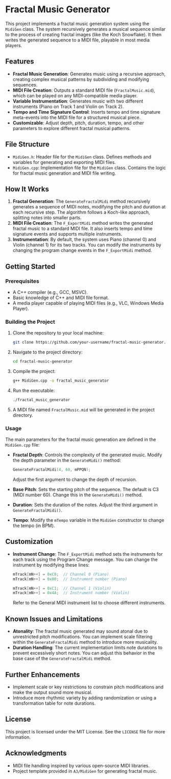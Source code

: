 # Fractal Music Generator

This project implements a fractal music generation system using the `MidiGen` class. The system recursively generates a musical sequence similar to the process of creating fractal images (like the Koch Snowflake). It then writes the generated sequence to a MIDI file, playable in most media players.

## Features

- **Fractal Music Generation**: Generates music using a recursive approach, creating complex musical patterns by subdividing and modifying sequences.
- **MIDI File Creation**: Outputs a standard MIDI file (`FractalMusic.mid`), which can be played on any MIDI-compatible media player.
- **Variable Instrumentation**: Generates music with two different instruments (Piano on Track 1 and Violin on Track 2).
- **Tempo and Time Signature Control**: Inserts tempo and time signature meta-events into the MIDI file for a structured musical piece.
- **Customizable**: Adjust depth, pitch, duration, tempo, and other parameters to explore different fractal musical patterns.

## File Structure

- `MidiGen.h`: Header file for the `MidiGen` class. Defines methods and variables for generating and exporting MIDI files.
- `MidiGen.cpp`: Implementation file for the `MidiGen` class. Contains the logic for fractal music generation and MIDI file writing.

## How It Works

1. **Fractal Generation**: The `GenerateFractalMidi` method recursively generates a sequence of MIDI notes, modifying the pitch and duration at each recursive step. The algorithm follows a Koch-like approach, splitting notes into smaller parts.
2. **MIDI File Creation**: The `F_ExportMidi` method writes the generated fractal music to a standard MIDI file. It also inserts tempo and time signature events and supports multiple instruments.
3. **Instrumentation**: By default, the system uses Piano (channel 0) and Violin (channel 1) for its two tracks. You can modify the instruments by changing the program change events in the `F_ExportMidi` method.

## Getting Started

### Prerequisites

- A C++ compiler (e.g., GCC, MSVC).
- Basic knowledge of C++ and MIDI file format.
- A media player capable of playing MIDI files (e.g., VLC, Windows Media Player).

### Building the Project

1. Clone the repository to your local machine:
    ```bash
    git clone https://github.com/your-username/fractal-music-generator.git
    ```
2. Navigate to the project directory:
    ```bash
    cd fractal-music-generator
    ```
3. Compile the project:
    ```bash
    g++ MidiGen.cpp -o fractal_music_generator
    ```
4. Run the executable:
    ```bash
    ./fractal_music_generator
    ```
5. A MIDI file named `FractalMusic.mid` will be generated in the project directory.

### Usage

The main parameters for the fractal music generation are defined in the `MidiGen.cpp` file:

- **Fractal Depth**: Controls the complexity of the generated music. Modify the depth parameter in the `GenerateMidi()` method:
    ```cpp
    GenerateFractalMidi(4, 60, mPPQN);
    ```
    Adjust the first argument to change the depth of recursion.

- **Base Pitch**: Sets the starting pitch of the sequence. The default is C3 (MIDI number 60). Change this in the `GenerateMidi()` method.

- **Duration**: Sets the duration of the notes. Adjust the third argument in `GenerateFractalMidi()`.

- **Tempo**: Modify the `mTempo` variable in the `MidiGen` constructor to change the tempo (in BPM).

## Customization

- **Instrument Change**: The `F_ExportMidi` method sets the instruments for each track using the Program Change message. You can change the instrument by modifying these lines:
    ```cpp
    mTrack[mN++] = 0xC0;  // Channel 0 (Piano)
    mTrack[mN++] = 0x00;  // Instrument number (Piano)

    mTrack[mN++] = 0xC1;  // Channel 1 (Violin)
    mTrack[mN++] = 0x4A;  // Instrument number (Violin)
    ```
    Refer to the General MIDI instrument list to choose different instruments.

## Known Issues and Limitations

- **Atonality**: The fractal music generated may sound atonal due to unrestricted pitch modifications. You can implement scale filtering within the `GenerateFractalMidi` method to introduce more musicality.
- **Duration Handling**: The current implementation limits note durations to prevent excessively short notes. You can adjust this behavior in the base case of the `GenerateFractalMidi` method.

## Further Enhancements

- Implement scale or key restrictions to constrain pitch modifications and make the output sound more musical.
- Introduce more rhythmic variety by adding randomization or using a transformation table for note durations.

## License

This project is licensed under the MIT License. See the `LICENSE` file for more information.

## Acknowledgments

- MIDI file handling inspired by various open-source MIDI libraries.
- Project template provided in `A3/MidiGen` for generating fractal music.
